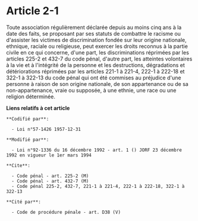 # Article 2-1

Toute association régulièrement déclarée depuis au moins cinq ans à la date  des faits, se proposant par ses statuts de
combattre le racisme ou d'assister les victimes de discrimination fondée sur leur origine nationale, ethnique, raciale ou
religieuse, peut exercer les droits reconnus à la partie civile en ce qui concerne, d'une part, les discriminations réprimées
par les articles 225-2 et 432-7 du code pénal, d'autre part, les atteintes volontaires à la vie et à l'intégrité de la
personne et les destructions, dégradations et détériorations réprimées par les articles 221-1 à 221-4, 222-1 à 222-18 et
322-1 à 322-13 du code pénal qui ont été commises au préjudice d'une personne à raison de son origine nationale, de son
appartenance ou de sa non-appartenance, vraie ou supposée, à une ethnie, une race ou une religion déterminée.

**Liens relatifs à cet article**

	**Codifié par**:

	  - Loi n°57-1426 1957-12-31

	**Modifié par**:

	  - Loi n°92-1336 du 16 décembre 1992 - art. 1 () JORF 23 décembre 1992 en vigueur le 1er mars 1994

	**Cite**:

	  - Code pénal - art. 225-2 (M)
	  - Code pénal - art. 432-7 (M)
	  - Code pénal 225-2, 432-7, 221-1 à 221-4, 222-1 à 222-18, 322-1 à 322-13

	**Cité par**:

	  - Code de procédure pénale - art. D38 (V)
